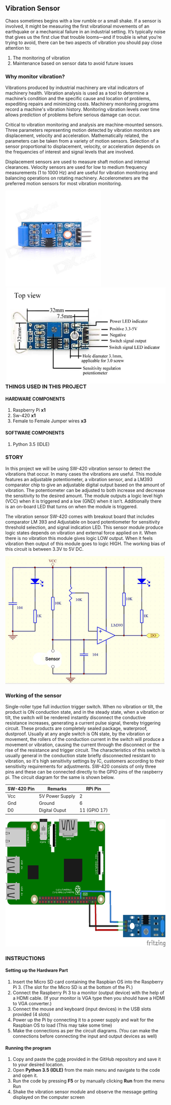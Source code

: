## Vibration Sensor
Chaos sometimes begins with a low rumble or a small shake. If a sensor is involved, it might be measuring the first vibrational movements of an earthquake or a mechanical failure in an industrial setting. It’s typically noise that gives us the first clue that trouble looms—and if trouble is what you’re trying to avoid, there can be two aspects of vibration you should pay close attention to:
1.	The monitoring of vibration
2.	Maintenance based on sensor data to avoid future issues

### Why monitor vibration? 
Vibrations produced by industrial machinery are vital indicators of machinery health. Vibration analysis is used as a tool to determine a machine’s condition and the specific cause and location of problems, expediting repairs and minimizing costs. Machinery monitoring programs record a machine's vibration history. Monitoring vibration levels over time allows prediction of problems before serious damage can occur. 

Critical to vibration monitoring and analysis are machine-mounted sensors. Three parameters representing motion detected by vibration monitors are displacement, velocity and acceleration. Mathematically related, the parameters can be taken from a variety of motion sensors. Selection of a sensor proportional to displacement, velocity, or acceleration depends on the frequencies of interest and signal levels that are involved.

Displacement sensors are used to measure shaft motion and internal clearances. Velocity sensors are used for low to medium frequency measurements (1 to 1000 Hz) and are useful for vibration monitoring and balancing operations on rotating machinery. Accelerometers are the preferred motion sensors for most vibration monitoring. 

<img src="https://github.com/11RO05/handson-iot-raspberrypi/blob/master/New%20Sensors/Images/Vibration%20Sensor.JPG" width=300 height=300><img src="https://github.com/11RO05/handson-iot-raspberrypi/blob/master/New%20Sensors/Images/Vibration%20Sensor%20-%20Descriptive%20image.JPG" width=500 height=300 align=right> 

### THINGS USED IN THIS PROJECT	

#### HARDWARE COMPONENTS
1.	Raspberry Pi 	**x1**
2.	Sw-420	**x1**
3.	Female to Female Jumper wires	**x3**

#### SOFTWARE COMPONENTS
1.	Python 3.5 (IDLE)

### STORY
In this project we will be using SW-420 vibration sensor to detect the vibrations that occur. In many cases the vibrations are useful. This module features an adjustable potentiometer, a vibration sensor, and a LM393 comparator chip to give an adjustable digital output based on the amount of vibration. The potentiometer can be adjusted to both increase and decrease the sensitivity to the desired amount. The module outputs a logic level high (VCC) when it is triggered and a low (GND) when it isn’t. Additionally there is an on-board LED that turns on when the module is triggered.

 The vibration sensor SW-420 comes with breakout board that includes comparator LM 393 and Adjustable on board potentiometer for sensitivity threshold selection, and signal indication LED. This sensor module produce logic states depends on vibration and external force applied on it. When there is no vibration this module gives logic LOW output. When it feels vibration then output of this module goes to logic HIGH. The working bias of this circuit is between 3.3V to 5V DC.
 
<img src="https://github.com/11RO05/handson-iot-raspberrypi/blob/master/New%20Sensors/Images/Vibration-Sensor%20Internal.jpg" width=500 height=400> 
 
### Working of the sensor
Single-roller type full induction trigger switch. When no vibration or tilt, the product is ON conduction state, and in the steady state, when a vibration or tilt, the switch will be rendered instantly disconnect the conductive resistance increases, generating a current pulse signal, thereby triggering circuit. These products are completely sealed package, waterproof, dustproof. Usually at any angle switch is ON state, by the vibration or movement, the rollers of the conduction current in the switch will produce a movement or vibration, causing the current through the disconnect or the rise of the resistance and trigger circuit. The characteristics of this switch is usually general in the conduction state briefly disconnected resistant to vibration, so it's high sensitivity settings by IC, customers according to their sensitivity requirements for adjustments.
SW-420 consists of only three pins and these can be connected directly to the GPIO pins of the raspberry pi. The circuit diagram for the same is shown below. 

|**SW-420 Pin**|**Remarks**|**RPi Pin**|
|--------------|-----------|-----------|
| Vcc | 5V Power Supply | 2 |
| Gnd | Ground | 6 |
| D0 | Digital Ouput | 11 (GPIO 17) |

<img src="https://github.com/11RO05/handson-iot-raspberrypi/blob/master/New%20Sensors/Circuit%20Diagram/Vibration%20Sensor.png" width=650 height=400>

### INSTRUCTIONS 

#### Setting up the Hardware Part
1.	Insert the Micro SD card containing the Raspbian OS into the Raspberry Pi 3. (The slot for the Micro SD is at the bottom of the Pi.)
1.	Connect the Raspberry Pi 3 to a monitor (output device) with the help of a HDMI cable. (If your monitor is VGA type then you should have a HDMI to VGA converter.) 
2.	Connect the mouse and keyboard (input devices) in the USB slots provided (4 slots)
3.	Power up the Pi by connecting it to a power supply and wait for the Raspbian OS to load (This may take some time)
4.	Make the connections as per the circuit diagrams. (You can make the connections before connecting the input and output devices as well)

#### Running the program 

1.	Copy and paste the [code](https://github.com/11RO05/handson-iot-raspberrypi/blob/master/New%20Sensors/src/Vibration.py) provided in the GitHub repository and save it to your desired location.
2.	Open **Python 3.5 (IDLE)** from the main menu and navigate to the code and open it.
3.	Run the code by pressing **F5** or by manually clicking **Run** from the menu Run
4.	Shake the vibration sensor module and observe the message getting displayed on the computer screen

